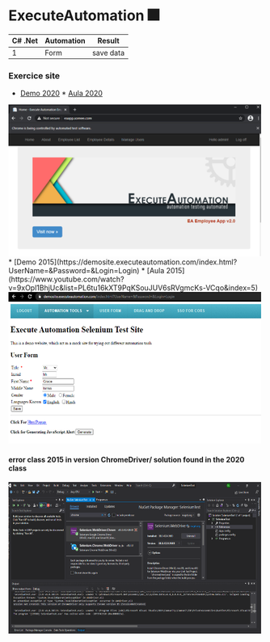 # ExecuteAutomation :fireworks:

 
| C# .Net    |Automation          | Result                     |
|------------|--------------------|----------------------------|
|     1      |Form                |save data                   |



 ### Exercice site 
   * [Demo 2020](http://eaapp.somee.com/)   * [Aula 2020](https://www.youtube.com/watch?v=KlhGcwFBKoY) 
   <img src="/SeleniumCoreDemo/img/ExecuteAutomatiom2020.png" width="500" height="300">
   * [Demo 2015](https://demosite.executeautomation.com/index.html?UserName=&Password=&Login=Login)    * [Aula 2015](https://www.youtube.com/watch?v=9xOpl1BhjUc&list=PL6tu16kXT9PqKSouJUV6sRVgmcKs-VCqo&index=5)

   <img src="/SeleniumCoreDemo/img/ExecuteAutomatiom2015.png" width="500" height="300">

#### error class 2015 in version ChromeDriver/ solution found in the 2020 class
<img src="/SeleniumCoreDemo/img/error-chrome.png" width="500" height="300">

  


